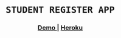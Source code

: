 <h1 align='center'><code>STUDENT REGISTER APP</code></h1>

<div align="center">
  <h3>
    <a href="">
      Demo
    </a>
     | 
    <a href="https://dashboard.heroku.com/apps/dj-proj-studentregisterapp">
      Heroku
    </a>
  </h3>
</div>